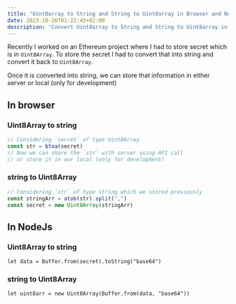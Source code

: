```yaml
---
title: "Uint8array to String and String to Uint8array in Browser and NodeJS"
date: 2023-10-26T01:22:45+02:00
description: "Convert Uint8array to String and String to Uint8array in Browser and NodeJS"
---
```


Recently I worked on an Ethereum project where I had to store secret which is in `Uint8Array`. To store the secret I had to convert that into string and convert it back to `Uint8Array`.

Once it is converted into string, we can store that information in either server or local (only for development)

## In browser

### Uint8Array to string

```javascript
// Considering `secret` of type Uint8Array
const str = btoa(secret)
// Now we can share the `str` with server using API call
// or store it in our local (only for development)
```

### string to Uint8Array

```javascript
// Considering `str` of type string which we stored previously
const stringArr = atob(str).split(",")
const secret = new Uint8Array(stringArr)
```

## In NodeJs

### Uint8Array to string

```node
let data = Buffer.from(secret).toString("base64")
```

### string to Uint8Array

```node
let uint8arr = new Uint8Array(Buffer.from(data, "base64"))
```
